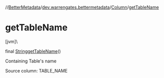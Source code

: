 //[BetterMetadata](../../../index.md)/[dev.warrengates.bettermetadata](../index.md)/[Column](index.md)/[getTableName](get-table-name.md)

# getTableName

[jvm]\

final [String](https://docs.oracle.com/javase/8/docs/api/java/lang/String.html)[getTableName](get-table-name.md)()

Containing Table's name

Source column: TABLE_NAME
